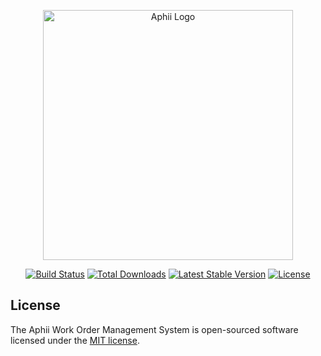 <p align="center"><a href="https://github.com/phila088/aphii" target="_blank"><img src="https://thebluskygroup.com/images/logo-full-color-dark-trans.svg" width="400" alt="Aphii Logo"></a></p>

<p align="center">
<a href="https://github.com/phila088/aphii"><img src="https://github.com/laravel/framework/workflows/tests/badge.svg" alt="Build Status"></a>
<a href="https://packagist.org/packages/phila088/aphii"><img src="https://img.shields.io/packagist/dt/phila088/aphii" alt="Total Downloads"></a>
<a href="https://packagist.org/packages/phila088/aphii"><img src="https://img.shields.io/packagist/v/phila088/aphii" alt="Latest Stable Version"></a>
<a href="https://packagist.org/packages/phila088/aphii"><img src="https://img.shields.io/packagist/l/phila088/aphii" alt="License"></a>
</p>

## License

The Aphii Work Order Management System is open-sourced software licensed under the [MIT license](https://opensource.org/licenses/MIT).

